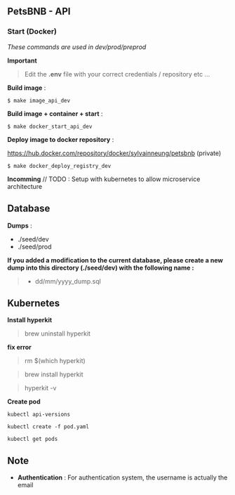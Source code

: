 ## PetsBNB - API

### Start (Docker)

*These commands are used in dev/prod/preprod*

**Important**
> Edit the **.env** file with your correct credentials / repository etc ...




**Build image**  : 

    $ make image_api_dev
    
**Build image + container + start**  : 

    $ make docker_start_api_dev
    
**Deploy image to docker repository**  : 

https://hub.docker.com/repository/docker/sylvainneung/petsbnb (private)

    $ make docker_deploy_registry_dev
  
**Incomming**
// TODO  : Setup with kubernetes to allow microservice architecture



## Database 

**Dumps** : 
- ./seed/dev
- ./seed/prod

**If you added a modification to the current database, please create a new dump into this directory (./seed/dev) with the following name :**

> - dd/mm/yyyy_dump.sql

## Kubernetes



**Install hyperkit**

> brew uninstall hyperkit


**fix error** 
> rm $(which hyperkit)

> brew install hyperkit

> hyperkit -v


**Create pod**

<code>kubectl api-versions</code>

<code>kubectl create -f pod.yaml</code>

<code>kubectl get pods</code>


## Note
- **Authentication** : For authentication system, the username is actually the email 